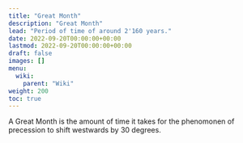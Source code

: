 ```yaml
---
title: "Great Month"
description: "Great Month"
lead: "Period of time of around 2'160 years."
date: 2022-09-20T00:00:00+00:00
lastmod: 2022-09-20T00:00:00+00:00
draft: false
images: []
menu:
  wiki:
    parent: "Wiki"
weight: 200
toc: true
---
```


A Great Month is the amount of time it takes for the phenomonen of precession to shift westwards by 30 degrees.
